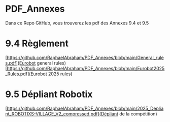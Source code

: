 # PDF_Annexes
Dans ce Repo GitHub, vous trouverez les pdf des Annexes 9.4 et 9.5

# 9.4 Règlement 
[https://github.com/RaphaelAbraham/PDF_Annexes/blob/main/General_rules.pdf](Eurobot general rules)
[https://github.com/RaphaelAbraham/PDF_Annexes/blob/main/Eurobot2025_Rules.pdf](Eurobot 2025 rules)

# 9.5 Dépliant Robotix
[https://github.com/RaphaelAbraham/PDF_Annexes/blob/main/2025_Depliant_ROBOTIXS-VILLAGE_V2_compressed.pdf](Dépliant de la compétition)
